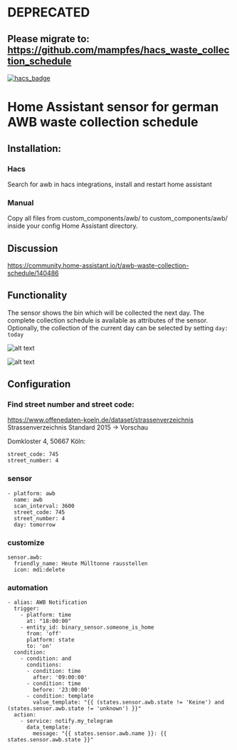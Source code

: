 # DEPRECATED
## Please migrate to: https://github.com/mampfes/hacs_waste_collection_schedule

[![hacs_badge](https://img.shields.io/badge/HACS-Default-orange.svg?style=for-the-badge)](https://github.com/custom-components/hacs)

# Home Assistant sensor for german AWB waste collection schedule

## Installation:
### Hacs
Search for awb in hacs integrations, install and restart home assistant

### Manual
Copy all files from custom_components/awb/ to custom_components/awb/ inside your config Home Assistant directory.

## Discussion
https://community.home-assistant.io/t/awb-waste-collection-schedule/140486

## Functionality
The sensor shows the bin which will be collected the next day. The complete collection schedule is available as attributes of the sensor.
Optionally, the collection of the current day can be selected by setting `day: today`

![alt text](https://github.com/jensweimann/awb/blob/master/preview1.png "glance card")

![alt text](https://github.com/jensweimann/awb/blob/master/preview2.png "glance card details")

## Configuration

### Find street number and street code:
https://www.offenedaten-koeln.de/dataset/strassenverzeichnis  
Strassenverzeichnis Standard 2015 -> Vorschau  
  
Domkloster 4, 50667 Köln:
 ```
street_code: 745
street_number: 4
```

### sensor
```
- platform: awb
  name: awb
  scan_interval: 3600
  street_code: 745
  street_number: 4
  day: tomorrow
```

### customize
```
sensor.awb:
  friendly_name: Heute Mülltonne rausstellen
  icon: mdi:delete
```

### automation
```
- alias: AWB Notification
  trigger:
    - platform: time
      at: "18:00:00"
    - entity_id: binary_sensor.someone_is_home
      from: 'off'
      platform: state
      to: 'on'
  condition:
    - condition: and
      conditions:
      - condition: time
        after: '09:00:00'
      - condition: time
        before: '23:00:00'
      - condition: template
        value_template: "{{ (states.sensor.awb.state != 'Keine') and (states.sensor.awb.state != 'unknown') }}"
  action:
    - service: notify.my_telegram
      data_template:
        message: "{{ states.sensor.awb.name }}: {{  states.sensor.awb.state }}"
```
